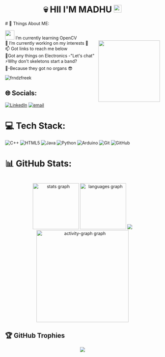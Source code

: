 <h1 align="center"> 💀 HII I'M MADHU <img src="https://media.giphy.com/media/hvRJCLFzcasrR4ia7z/giphy.gif" width="25px"></h1>
# 💫 Things About ME:

<img src="https://media.giphy.com/media/WUlplcMpOCEmTGBtBW/giphy.gif" width="30"> I’m currently learning OpenCV<br><img align="right" height="200" src="https://media2.giphy.com/media/v1.Y2lkPTc5MGI3NjExd2syZ29pc2Rqenc0NTB4Z3Y2NGVlZHVwcmM4eWRpOWg3YmNobTloaSZlcD12MV9pbnRlcm5hbF9naWZfYnlfaWQmY3Q9Zw/3NtY188QaxDdC/giphy.gif"  />
🔭 I’m currently working on my interests 🤞<br>📫 Got links to reach me below<br>🤝Got any things on Electronics -"Let's chat"<br>⚡Why don't skeletons start a band?<br>🩻-Because they got no organs 😎
<p align="left"> <img src="https://komarev.com/ghpvc/?username=frndzfreek&label=Profile%20views&color=0e75b6&style=flat" alt="frndzfreek" /> </p>

## 🌐 Socials:
[![LinkedIn](https://img.shields.io/badge/LinkedIn-%230077B5.svg?logo=linkedin&logoColor=white)](https://linkedin.com/in/https://www.linkedin.com/in/madhumitha-m-11b5b92b8/) [![email](https://img.shields.io/badge/Email-D14836?logo=gmail&logoColor=white)](mailto:madhu.mithaemails@gmail.com)

# 💻 Tech Stack:
![C++](https://img.shields.io/badge/c++-%2300599C.svg?style=for-the-badge&logo=c%2B%2B&logoColor=white) ![HTML5](https://img.shields.io/badge/html5-%23E34F26.svg?style=for-the-badge&logo=html5&logoColor=white) ![Java](https://img.shields.io/badge/java-%23ED8B00.svg?style=for-the-badge&logo=openjdk&logoColor=white) ![Python](https://img.shields.io/badge/python-3670A0?style=for-the-badge&logo=python&logoColor=ffdd54) ![Arduino](https://img.shields.io/badge/-Arduino-00979D?style=for-the-badge&logo=Arduino&logoColor=white) ![Git](https://img.shields.io/badge/git-%23F05033.svg?style=for-the-badge&logo=git&logoColor=white) ![GitHub](https://img.shields.io/badge/github-%23121011.svg?style=for-the-badge&logo=github&logoColor=white)
# 📊 GitHub Stats:
<br clear="both">
<div align="center">
  <img src="https://github-readme-stats.vercel.app/api?username=Frndzfreek&hide_title=false&hide_rank=false&show_icons=true&include_all_commits=true&count_private=true&disable_animations=false&theme=gruvbox&locale=en&hide_border=true&order=1" height="150" alt="stats graph" />
  <img src="https://github-readme-stats.vercel.app/api/top-langs?username=Frndzfreek&locale=en&hide_title=false&layout=compact&card_width=320&langs_count=5&theme=gruvbox&hide_border=true&order=2" height="150" alt="languages graph"  />
  <img src="https://nirzak-streak-stats.vercel.app/?user=Frndzfreek&theme=dark&hide_border=false" />
</div>
<div align="center">
  <img src="https://github-readme-activity-graph.vercel.app/graph?username=Frndzfreek&radius=16&theme=react&area=true&order=5" height="300" alt="activity-graph graph"  />
</div>

## 🏆 GitHub Trophies
<div align="center">
  <img src="https://github-profile-trophy.vercel.app/?username=Frndzfreek&theme=gruvbox&no-frame=false&no-bg=true&margin-w=4"  />
</div>
